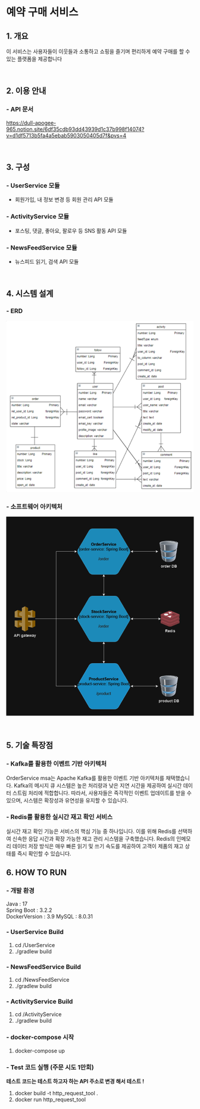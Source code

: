 # 예약 구매 서비스

## 1. 개요
이 서비스는 사용자들이 이웃들과 소통하고 쇼핑을 즐기며 편리하게 예약 구매를 할 수 있는 플랫폼을 제공합니다

<br>

## 2. 이용 안내
### - API 문서
https://dull-apogee-965.notion.site/6df35cdb93dd43939d1c37b998f14074?v=d1df5713b5fa4a5ebab5903050405d7f&pvs=4

<br>

## 3. 구성
### - UserService 모듈
- 회원가입, 내 정보 변경 등 회원 관리 API 모듈
### - ActivityService 모듈
- 포스팅, 댓글, 좋아요, 팔로우 등 SNS 활동 API 모듈
### - NewsFeedService 모듈
- 뉴스피드 읽기, 검색 API 모듈

<br>

## 4. 시스템 설계
### - ERD
![img.png](ERD.png)

### - 소프트웨어 아키텍처
![img_1.png](architecture.png)

<br>

## 5. 기술 특장점
### - Kafka를 활용한 이벤트 기반 아키텍처
OrderService msa는 Apache Kafka를 활용한 이벤트 기반 아키텍처를 채택했습니다.
Kafka의 메시지 큐 시스템은 높은 처리량과 낮은 지연 시간을 제공하여 실시간 데이터 스트림 처리에 적합합니다.
따라서, 사용자들은 즉각적인 이벤트 업데이트를 받을 수 있으며, 시스템은 확장성과 유연성을 유지할 수 있습니다.

### - Redis를 활용한 실시간 재고 확인 서비스
실시간 재고 확인 기능은 서비스의 핵심 기능 중 하나입니다.
이를 위해 Redis를 선택하여 신속한 응답 시간과 확장 가능한 재고 관리 시스템을 구축했습니다.
Redis의 인메모리 데이터 저장 방식은 매우 빠른 읽기 및 쓰기 속도를 제공하여 고객이 제품의 재고 상태를 즉시 확인할 수 있습니다.

## 6. HOW TO RUN
### - 개발 환경

Java : 17<br>
Spring Boot : 3.2.2<br>
DockerVersion : 3.9
MySQL : 8.0.31

### - UserService Build
1. cd /UserService
2. ./gradlew build
### - NewsFeedService Build
1. cd /NewsFeedService
2. ./gradlew build
### - ActivityService Build
1. cd /ActivityService
2. ./gradlew build
### - docker-compose 시작
1. docker-compose up

### - Test 코드 실행 (주문 시도 1만회)
**테스트 코드는 테스트 하고자 하는 API 주소로 변경 해서 테스트 !** 
1. docker build -t http_request_tool .
2. docker run http_request_tool
